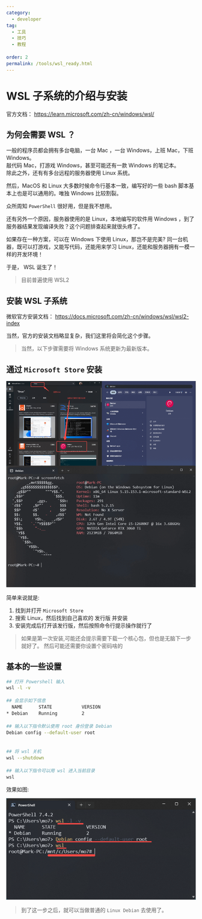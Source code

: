 ```yaml
---
category:
  - developer
tag:
  - 工具
  - 技巧
  - 教程

order: 2
permalink: /tools/wsl_ready.html
---
```


# WSL 子系统的介绍与安装

官方文档：
https://learn.microsoft.com/zh-cn/windows/wsl/

## 为何会需要 WSL ？

一般的程序员都会拥有多台电脑，一台 Mac ，一台 Windows，上班 Mac，下班 Windows。\
敲代码 Mac，打游戏 Windows，甚至可能还有一款 Windows 的笔记本。\
除此之外，还有有多台远程的服务器使用 Linux 系统。

然后，MacOS 和 Linux 大多数时候命令行基本一致，编写好的一些 bash 脚本基本上也是可以通用的。唯独 Windows 比较割裂。

众所周知 `PowerShell` 很好用，但是我不想用。

还有另外一个原因，服务器使用的是 Linux，本地编写的软件用 Windows ，到了服务器结果发现编译失败？这个问题排查起来就很头疼了。

如果存在一种方案，可以在 Windows 下使用 Linux，那岂不是完美? 同一台机器，既可以打游戏，又能写代码，还能用来学习 Linux，还能和服务器拥有一模一样的开发环境！

于是， WSL 诞生了！

> 目前普遍使用 WSL2

## 安装 WSL 子系统

微软官方安装文档：
<https://docs.microsoft.com/zh-cn/windows/wsl/wsl2-index>

当然，官方的安装文档略显复杂，我们这里将会简化这个步骤。

> 当然，以下步骤需要将 Windows 系统更新为最新版本。

## 通过 `Microsoft Store` 安装

![安装WSL](./image/install_wsl.png)

简单来说就是:

1. 找到并打开 `Microsoft Store`
2. 搜索 Linux，然后找到自己喜欢的 发行版 并安装
3. 安装完成后打开该发行版，然后按照命令行提示操作就行了

> 如果是第一次安装,可能还会提示需要下载一个核心包，但也是无脑下一步就好了。
> 然后可能还需要你设置个密码啥的

## 基本的一些设置

```bash
## 打开 Powershell 输入
wsl -l -v

## 会显示如下信息
  NAME      STATE           VERSION
* Debian    Running         2

## 输入以下指令默认使用 root 身份登录 Debian
Debian config --default-user root


## 将 wsl 关机
wsl --shutdown

## 输入以下指令可以用 wsl 进入当前目录
wsl

```

效果如图:

![wsl基本设置](./image/config_wsl.png)

> 到了这一步之后，就可以当做普通的 `Linux Debian` 去使用了。
